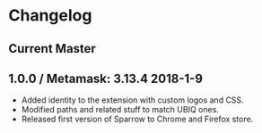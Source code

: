 # Changelog

## Current Master

## 1.0.0 / Metamask: 3.13.4 2018-1-9

- Added identity to the extension with custom logos and CSS.
- Modified paths and related stuff to match UBIQ ones.
- Released first version of Sparrow to Chrome and Firefox store.